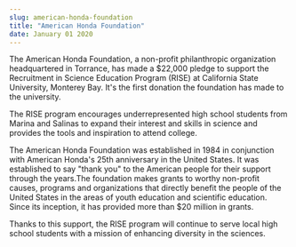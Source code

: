 ```yaml
---
slug: american-honda-foundation
title: "American Honda Foundation"
date: January 01 2020
---
```


 
<p>
  The American Honda Foundation, a non-profit philanthropic organization
  headquartered in Torrance, has made a $22,000 pledge to support the
  Recruitment in Science Education Program (RISE) at California State
  University, Monterey Bay. It's the first donation the foundation has made to
  the university.
</p>
<p>
  The RISE program encourages underrepresented high school students from Marina
  and Salinas to expand their interest and skills in science and provides the
  tools and inspiration to attend college.
</p>
<p>
  The American Honda Foundation was established in 1984 in conjunction with
  American Honda's 25th anniversary in the United States. It was established to
  say "thank you" to the American people for their support through the years.The
  foundation makes grants to worthy non-profit causes, programs and
  organizations that directly benefit the people of the United States in the
  areas of youth education and scientific education. Since its inception, it has
  provided more than $20 million in grants.
</p>
<p>
  Thanks to this support, the RISE program will continue to serve local high
  school students with a mission of enhancing diversity in the sciences.
</p>
 
